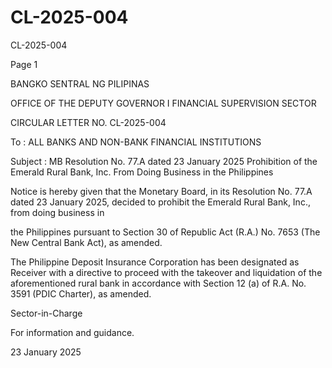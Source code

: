 # CL-2025-004

CL-2025-004

Page 1

BANGKO SENTRAL NG PILIPINAS

OFFICE OF THE DEPUTY GOVERNOR I FINANCIAL SUPERVISION SECTOR

CIRCULAR LETTER NO. CL-2025-004

To : ALL BANKS AND NON-BANK FINANCIAL INSTITUTIONS

Subject : MB Resolution No. 77.A dated 23 January 2025 Prohibition of the Emerald Rural Bank, Inc. From Doing Business in the Philippines

Notice is hereby given that the Monetary Board, in its Resolution No. 77.A dated 23 January 2025, decided to prohibit the Emerald Rural Bank, Inc., from doing business in

the Philippines pursuant to Section 30 of Republic Act (R.A.) No. 7653 (The New Central Bank Act), as amended.

The Philippine Deposit Insurance Corporation has been designated as Receiver with a directive to proceed with the takeover and liquidation of the aforementioned rural bank in accordance with Section 12 (a) of R.A. No. 3591 (PDIC Charter), as amended.

Sector-in-Charge

For information and guidance.

23 January 2025